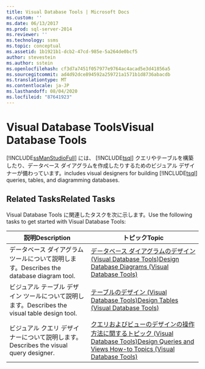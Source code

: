 ```yaml
---
title: Visual Database Tools | Microsoft Docs
ms.custom: ''
ms.date: 06/13/2017
ms.prod: sql-server-2014
ms.reviewer: ''
ms.technology: ssms
ms.topic: conceptual
ms.assetid: 1b1921b1-dcb2-47cd-985e-5a264de0bcf5
author: stevestein
ms.author: sstein
ms.openlocfilehash: cf3d7a7451f057977e9764ac4acad5e3d41856a5
ms.sourcegitcommit: ad4d92dce894592a259721a1571b1d8736abacdb
ms.translationtype: MT
ms.contentlocale: ja-JP
ms.lasthandoff: 08/04/2020
ms.locfileid: "87641923"
---
```

# <a name="visual-database-tools"></a><span data-ttu-id="56123-102">Visual Database Tools</span><span class="sxs-lookup"><span data-stu-id="56123-102">Visual Database Tools</span></span>
  [!INCLUDE[ssManStudioFull](../../includes/ssmanstudiofull-md.md)] <span data-ttu-id="56123-103">には、 [!INCLUDE[tsql](../../includes/tsql-md.md)] クエリやテーブルを構築したり、データベース ダイアグラムを作成したりするためのビジュアル デザイナーが備わっています。</span><span class="sxs-lookup"><span data-stu-id="56123-103">includes visual designers for building [!INCLUDE[tsql](../../includes/tsql-md.md)] queries, tables, and diagramming databases.</span></span>  
  
## <a name="related-tasks"></a><span data-ttu-id="56123-104">Related Tasks</span><span class="sxs-lookup"><span data-stu-id="56123-104">Related Tasks</span></span>  
 <span data-ttu-id="56123-105">Visual Database Tools に関連したタスクを次に示します。</span><span class="sxs-lookup"><span data-stu-id="56123-105">Use the following tasks to get started with Visual Database Tools:</span></span>  
  
|<span data-ttu-id="56123-106">**説明**</span><span class="sxs-lookup"><span data-stu-id="56123-106">**Description**</span></span>|<span data-ttu-id="56123-107">**トピック**</span><span class="sxs-lookup"><span data-stu-id="56123-107">**Topic**</span></span>|  
|---------------------|---------------|  
|<span data-ttu-id="56123-108">データベース ダイアグラム ツールについて説明します。</span><span class="sxs-lookup"><span data-stu-id="56123-108">Describes the database diagram tool.</span></span>|[<span data-ttu-id="56123-109">データベース ダイアグラムのデザイン (Visual Database Tools)</span><span class="sxs-lookup"><span data-stu-id="56123-109">Design Database Diagrams &#40;Visual Database Tools&#41;</span></span>](design-database-diagrams-visual-database-tools.md)|  
|<span data-ttu-id="56123-110">ビジュアル テーブル デザイン ツールについて説明します。</span><span class="sxs-lookup"><span data-stu-id="56123-110">Describes the visual table design tool.</span></span>|[<span data-ttu-id="56123-111">テーブルのデザイン (Visual Database Tools)</span><span class="sxs-lookup"><span data-stu-id="56123-111">Design Tables &#40;Visual Database Tools&#41;</span></span>](design-tables-visual-database-tools.md)|  
|<span data-ttu-id="56123-112">ビジュアル クエリ デザイナーについて説明します。</span><span class="sxs-lookup"><span data-stu-id="56123-112">Describes the visual query designer.</span></span>|[<span data-ttu-id="56123-113">クエリおよびビューのデザインの操作方法に関するトピック (Visual Database Tools)</span><span class="sxs-lookup"><span data-stu-id="56123-113">Design Queries and Views How-to Topics &#40;Visual Database Tools&#41;</span></span>](design-queries-and-views-how-to-topics-visual-database-tools.md)|  
  
  
